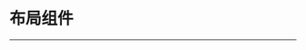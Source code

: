 # 布局组件
---

<common-code-format description="在组件中配置：添加sectionTitle显示头部标题(若不添加该属性则默认显示面包屑)，添加属性returnBtn，显示返回按钮（可以自己定义@click点击事件）；此布局组件可根据屏幕高度自适应适配">
  <docsComponents-PLayout-index></docsComponents-PLayout-index>
  <highlight-code slot="codeText">
    <template>
        <div class="p-layout-demo" style="width:100%;">
          <p-layout returnBtn></p-layout>
        </div>
    </template>
  </highlight-code>
</common-code-format>
